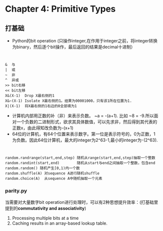 # Chapter 4: Primitive Types

## 打基础
* Python的bit operation (只操作integer,在作用于integer之前，将integer转换为binary，然后逐个bit操作，最后返回的结果是decimal十进制）  
#
	&  与
	|  或
	~  非
	^  异或
	>> bit右移
	<< bit左移
	X&(X-1)  Drop X最右侧的1
	X&~(X-1) Isolate X最右侧的1。结果为00001000，只有该1所在位置为1.
	X|(X-1)  将X最右侧的1右边的0全部填为1

* 计算机内部用正数的补（非）来表示负数。 ~a = -(a+1). 比如 ~8 = -9.所以面对一个负数的二进制形式，欲求其具体数值，可以先求非，然后得到其代表的正数x，由此得知改负数为-(x+1)
* 64位的计算机，有64个位置来表示数字。第一位是表示符号的，0为正数，1为负数。因此64位计算机，最大的integer为2^63-1,最小的integer为-(2^63).

#
	random.randrange(start,end,step) 随机从range(start,end,step)抽取一个整数
    random.randint(start,end)        随机从start与end之间抽取一个整数，包含end
	random.random() 随机产生[0,1)内一个数
	random.shuffle(A) 对sequence A进行随机shuffle
    random.choice(A)  从sequence A中随机抽取一个元素

### parity.py
当需要对大量数字bit operation进行处理时，可以有2种思想提升效率：(打基础里提到的**commutativity and associativity**)  
1. Processing multiple bits at a time  
2. Caching results in an array-based lookup table.


    

   